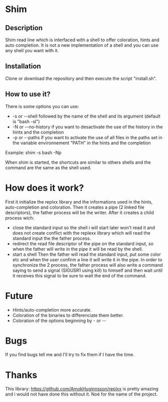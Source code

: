 # Shim
## Description
Shim read line which is interfaced with a shell to offer coloration, hints and auto completion. It is not a new implementation of a shell and you can use any shell you want with it.

## Installation
Clone or download the repository and then execute the script "install.sh".

## How to use it?
There is some options you can use:
- -s or --shell followed by the name of the shell and its argument (default is "bash -sl")
- -N or --no-history if you want to desactivate the use of the history in the hints and the completion
- -p or --paths if you want to activate the use of all files in the paths set in the variable environnement "PATH" in the hints and the completion

Example:
shim -s bash -Np

When shim is started, the shortcuts are similar to others shells and the command are the same as the shell used.

# How does it work?
First it initialize the replxx library and the informations used in the hints, auto-completion and coloration.
Then it creates a pipe (2 linked file descriptors), the father process will be the writer.
After it creates a child process wich:
- close the standard input so the shell i will start later won't read it and does not create conflict with the replexx library which will read the standard input the the father process.
- redirect the read file descriptor of the pipe on the standard input, so when the father will write in the pipe it will be read by the shell.
- start a shell
Then the father will read the standard input, put some color etc and when the user confirm a line it will write it in the pipe.
In order to synchronize the 2 process, the father process will also write a command saying to send a signal (SIGUSR1 using kill) to himself and then wait until it receives this signal to be sure to wait the end of the command.

# Future
- Hints/auto-completion more accurate.
- Coloration of the binaries to differenciate them better.
- Coloration of the options beginning by - or --

# Bugs
If you find bugs tell me and I'll try to fix them if I have the time.

# Thanks
This library: https://github.com/AmokHuginnsson/replxx is pretty amazing and i would not have done this without it.
Noé for the name of the project.

